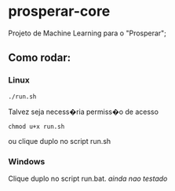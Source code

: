 # prosperar-core

Projeto de Machine Learning para o "Prosperar";

## Como rodar:

### Linux
```
./run.sh
```

Talvez seja necess�ria permiss�o de acesso

```
chmod u+x run.sh
```

ou clique duplo no script run.sh

### Windows
Clique duplo no script run.bat. *ainda nao testado*